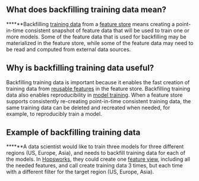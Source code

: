 **What does backfilling training data mean?**
---------------------------------------------

***‍***Backfilling [training data](https://www.hopsworks.ai/dictionary/training-data) from a [feature store](https://www.hopsworks.ai/dictionary/feature-store) means creating a point-in-time consistent snapshot of feature data that will be used to train one or more models. Some of the feature data that is used for backfilling may be materialized in the feature store, while some of the feature data may need to be read and computed from external data sources. 

**Why is backfilling training data useful?**
--------------------------------------------

Backfilling training data is important because it enables the fast creation of training data from [reusable features](#) in the feature store. Backfilling training data also enables reproducibility in [model training](http://www.hopsworks.ai/dictionary/model-training). When a feature store supports consistently re-creating point-in-time consistent training data, the same training data can be deleted and recreated when needed, for example, to reproducibly train a model.

‍**Example of backfilling training data**
-----------------------------------------

***‍***A data scientist would like to train three models for three different regions (US, Europe, Asia), and needs to backfill training data for each of the models. In [Hopsworks](https://www.hopsworks.ai/the-python-centric-feature-store), they could create one [feature view](https://www.hopsworks.ai/dictionary/feature-view), including all the needed features, and call create training data 3 times, but each time with a different filter for the target region (US, Europe, Asia).

